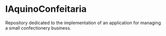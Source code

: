 # IAquinoConfeitaria
Repository dedicated to the implementation of an application for managing a small confectionery business.

